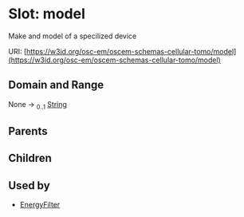 
# Slot: model

Make and model of a specilized device

URI: [https://w3id.org/osc-em/oscem-schemas-cellular-tomo/model](https://w3id.org/osc-em/oscem-schemas-cellular-tomo/model)


## Domain and Range

None &#8594;  <sub>0..1</sub> [String](types/String.md)

## Parents


## Children


## Used by

 * [EnergyFilter](EnergyFilter.md)
